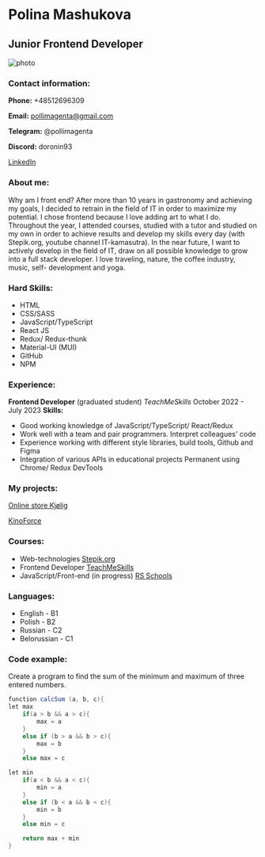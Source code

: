 # Polina Mashukova

## Junior Frontend Developer

![photo](https://avatars.githubusercontent.com/u/117856226?v=4)

### Contact information:

**Phone:** +48512696309

**Email:** pollimagenta@gmail.com

**Telegram:** @pollimagenta

**Discord:** doronin93

[LinkedIn](https://www.linkedin.com/in/polina-mashukova-662965251/)

### About me:

Why am I front end? After more than 10 years in gastronomy and achieving my goals, I decided to retrain in the field of IT in order to maximize my potential. I chose frontend because I love adding art to what I do. Throughout the year, I attended courses, studied with a tutor and studied on my own in order to achieve results and develop my skills every day (with Stepik.org, youtube channel IT-kamasutra). In the near future, I want to actively develop in the field of IT, draw on all possible knowledge to grow into a full stack developer. I love traveling, nature, the coffee industry, music, self- development and yoga.

### Hard Skills:

* HTML
* CSS/SASS
* JavaScript/TypeScript 
* React JS
* Redux/ Redux-thunk 
* Material-UI (MUI) 
* GitHub
* NPM

### Experience:

**Frontend Developer** (graduated student)
*TeachMeSkills*
Oсtober 2022 - July 2023
**Skills:**
* Good working knowledge of JavaScript/TypeScript/ React/Redux
* Work well with a team and pair programmers. Interpret colleagues' code
* Experience working with different style libraries, build tools, Github and Figma
* Integration of various APIs in educational projects Permanent using Chrome/ Redux DevTools

### My projects:

[Online store Kjølig](https://bright-palmier-b40f4a.netlify.app/)

[KinoForce](https://beamish-faun-b3f8f3.netlify.app/)

### Courses:

* Web-technologies
[Stepik.org](https://stepik.org/learn)
* Frontend Developer
[TeachMeSkills](https://teachmeskills.by/)
* JavaScript/Front-end (in progress)
[RS Schools](https://rs.school/)

### Languages:

* English - B1 
* Polish - B2 
* Russian - C2 
* Belorussian - C1

### Code example:

Create a program to find the sum of the minimum and maximum of three entered numbers.

```C#
function calcSum (a, b, c){
let max
    if(a > b && a > c){
        max = a
    }
    else if (b > a && b > c){
        max = b
    }
    else max = c

let min
    if(a < b && a < c){
        min = a
    }
    else if (b < a && b < c){
        min = b
    }
    else min = c

    return max + min
}
```